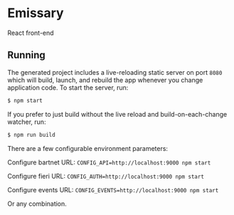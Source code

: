# Emissary
React front-end

## Running

The generated project includes a live-reloading static server on port `8080` which will build, launch, and rebuild the app whenever you change application code. To start the server, run:

```bash
$ npm start
```

If you prefer to just build without the live reload and build-on-each-change watcher, run:

```bash
$ npm run build
```

There are a few configurable environment parameters:

Configure bartnet URL:
```CONFIG_API=http://localhost:9000 npm start```

Configure fieri URL:
```CONFIG_AUTH=http://localhost:9000 npm start```

Configure events URL:
```CONFIG_EVENTS=http://localhost:9000 npm start```

Or any combination.
